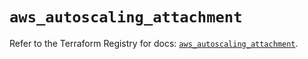 # `aws_autoscaling_attachment`

Refer to the Terraform Registry for docs: [`aws_autoscaling_attachment`](https://registry.terraform.io/providers/hashicorp/aws/6.13.0/docs/resources/autoscaling_attachment).
